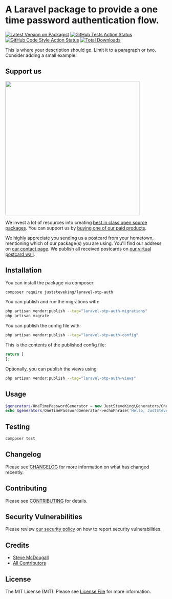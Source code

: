 # A Laravel package to provide a one time password authentication flow.

[![Latest Version on Packagist](https://img.shields.io/packagist/v/juststeveking/laravel-otp-auth.svg?style=flat-square)](https://packagist.org/packages/juststeveking/laravel-otp-auth)
[![GitHub Tests Action Status](https://img.shields.io/github/workflow/status/juststeveking/laravel-otp-auth/run-tests?label=tests)](https://github.com/juststeveking/laravel-otp-auth/actions?query=workflow%3Arun-tests+branch%3Amain)
[![GitHub Code Style Action Status](https://img.shields.io/github/workflow/status/juststeveking/laravel-otp-auth/Fix%20PHP%20code%20style%20issues?label=code%20style)](https://github.com/juststeveking/laravel-otp-auth/actions?query=workflow%3A"Fix+PHP+code+style+issues"+branch%3Amain)
[![Total Downloads](https://img.shields.io/packagist/dt/juststeveking/laravel-otp-auth.svg?style=flat-square)](https://packagist.org/packages/juststeveking/laravel-otp-auth)

This is where your description should go. Limit it to a paragraph or two. Consider adding a small example.

## Support us

[<img src="https://github-ads.s3.eu-central-1.amazonaws.com/laravel-otp-auth.jpg?t=1" width="419px" />](https://spatie.be/github-ad-click/laravel-otp-auth)

We invest a lot of resources into creating [best in class open source packages](https://spatie.be/open-source). You can support us by [buying one of our paid products](https://spatie.be/open-source/support-us).

We highly appreciate you sending us a postcard from your hometown, mentioning which of our package(s) you are using. You'll find our address on [our contact page](https://spatie.be/about-us). We publish all received postcards on [our virtual postcard wall](https://spatie.be/open-source/postcards).

## Installation

You can install the package via composer:

```bash
composer require juststeveking/laravel-otp-auth
```

You can publish and run the migrations with:

```bash
php artisan vendor:publish --tag="laravel-otp-auth-migrations"
php artisan migrate
```

You can publish the config file with:

```bash
php artisan vendor:publish --tag="laravel-otp-auth-config"
```

This is the contents of the published config file:

```php
return [
];
```

Optionally, you can publish the views using

```bash
php artisan vendor:publish --tag="laravel-otp-auth-views"
```

## Usage

```php
$generators/OneTimePasswordGenerator = new JustSteveKing\Generators/OneTimePasswordGenerator();
echo $generators/OneTimePasswordGenerator->echoPhrase('Hello, JustSteveKing!');
```

## Testing

```bash
composer test
```

## Changelog

Please see [CHANGELOG](CHANGELOG.md) for more information on what has changed recently.

## Contributing

Please see [CONTRIBUTING](CONTRIBUTING.md) for details.

## Security Vulnerabilities

Please review [our security policy](../../security/policy) on how to report security vulnerabilities.

## Credits

- [Steve McDougall](https://github.com/JustSteveKing)
- [All Contributors](../../contributors)

## License

The MIT License (MIT). Please see [License File](LICENSE.md) for more information.
